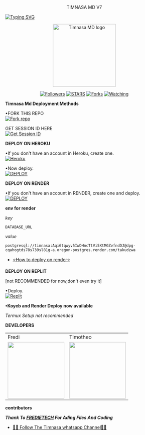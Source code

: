 <p align="center">
TIMNASA MD V7
</p>

<a href="https://git.io/typing-svg"><img src="https://readme-typing-svg.demolab.com?font=Black+Ops+One&size=50&pause=1000&color=DAA520&center=true&width=910&height=100&lines=THANKS FOR CHOOSING +TIMNASA-MD;MULTI+DEVICE+WHATSAPP+BOT" alt="Typing SVG" /></a>
  </p>

<p align="center">
  <a href="https://github.com/Halisi1234">
    <img alt="Timnasa MD logo" height="200" src="https://files.catbox.moe/v2c8de.jpeg">
  </a>
</p>

<p align="center">
  <a href="https://github.com/Halisi1234?tab=followers"><img title="Followers" src="https://img.shields.io/github/followers/Halisi1234?label=Followers&style=social"></a>
  <a href="https://github.com/Halisi1234/TIMNASA_V7/stargazers/"><img title="STARS" src="https://img.shields.io/github/stars/Halisi1234/TIMNASA_V7?&style=social"></a>
  <a href="https://github.com/Halisi1234/TIMNASA_V7/network/members"><img title="Forks" src="https://img.shields.io/github/forks/Halisi1234/TIMNASA_V7?style=social"></a>
  <a href="https://github.com/Halisi1234/TIMNASA_V7/watchers"><img title="Watching" src="https://img.shields.io/github/watchers/Halisi1234/TIMNASA_V7?label=Watching&style=social"></a>
</p>

 **Timnasa Md Deployment Methods**

•FORK THIS REPO
 <br>
 <a href='https://github.com/Halisi1234/TIMNASA_V7/fork' target="_blank"><img alt='Fork repo' src='https://img.shields.io/badge/Fork-black?style=for-the-badge&logo=git&logoColor=silver'/></a>

 GET SESSION ID HERE
 <br>
 <a href='https://session-generator-1-oec3.onrender.com/' target="_pink"><img alt='Get Session ID' src='https://img.shields.io/badge/Get session id-blue?style=for-the-badge&logo=oppo&logoColor=blue'/></a> 

**DEPLOY ON HEROKU**

•If you don't have an account in Heroku, create one.
   <br>
    <a href='https://signup.heroku.com/' target="_blank"><img alt='Heroku' src='https://img.shields.io/badge/-Create-pink?style=for-the-badge&logo=heroku&logoColor=purple'/></a>

•Now deploy.
    <br>
    <a href='https://dashboard.heroku.com/new?template=https://github.com/Halisi1234/TIMNASA_V7' target="_blank"><img alt='DEPLOY' src='https://img.shields.io/badge/-DEPLOY-pink?style=for-the-badge&logo=heroku&logoColor=purple'/></a>

**DEPLOY ON RENDER**

•If you don't have an account in RENDER, create one and deploy.
    <br>
    <a href='https://dashboard.render.com/select-repo?type=web' target="_blank"><img alt='DEPLOY' src='https://img.shields.io/badge/-DEPLOY-black?style=for-the-badge&logo=render&logoColor=purple'/></a>

**env for render**

_key_

```
DATABASE_URL
```
_value_

```
postgresql://timnasa:Aqi6tqwyv5IwDHncTtVi5XtMGZvfndDJ@dpg-cqahogtds78s739sl81g-a.oregon-postgres.render.com/takudzwa
```
* [⭐️How to deploy on render⭐️](https://www.youtube.com/@freeonlinetvT1-)


**DEPLOY ON REPLIT**

[not RECOMMENDED for now,don't even try it]

•Deploy.
    <br>
    <a href='https://replit.com/github/Halisi1234/TIMNASA_V7' target="_blank"><img alt='Replit' src='https://img.shields.io/badge/-Deploy-red?style=for-the-badge&logo=replit&logoColor=orange'/></a>

**•Koyeb and Render Deploy now available**

_Termux Setup not recommended_

**DEVELOPERS**

<table>
  <tr>
    <td>Fredi</td>
    <td>Timotheo</td>
  </tr>
  <tr>
    <td><a href="https://github.com/Fred1e"><img src="https://avatars.githubusercontent.com/u/142972494?v=4" width="180"</td>
    <td><a href="https://github.com/https://github.com/Halisi1234"><img src="https://files.catbox.moe/v2c8de.jpeg" width="180"</td>
  </tr>
</table>

**contributors**

***Thank To [FREDIETECH](https://github.com/Fred1e) For Ading Files And Coding***

* [🧑‍💻 Follow The Timnasa whatsapp Channel🧑‍💻](https://whatsapp.com/channel/0029VajweHxKQuJP6qnjLM31)
